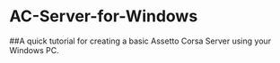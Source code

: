 # AC-Server-for-Windows
##A quick tutorial for creating a basic Assetto Corsa Server using your Windows PC.

